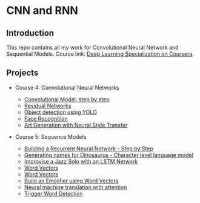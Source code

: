 # CNN and RNN

## Introduction

This repo contains all my work for Convolutional Neural Network and Sequential Models. Course link:
[Deep Learning Specialization on Coursera](https://www.coursera.org/specializations/deep-learning).

## Projects
  
- Course 4: Convolutional Neural Networks

  - [Convolutional Model: step by step](https://github.com/phoenixdeng2012/deep-learning-coursera/blob/master/CNN/week1/Convolution%20model%20-%20Step%20by%20Step%20-%20v2.ipynb)
  - [Residual Networks](https://github.com/phoenixdeng2012/deep-learning-coursera/blob/master/CNN/week2/ResNets/Residual%20Networks%20-%20v2.ipynb)
  - [Object detection using YOLO](https://github.com/phoenixdeng2012/deep-learning-coursera/blob/master/CNN/week3/Car%20detection%20for%20Autonomous%20Driving/Autonomous%20driving%20application%20-%20Car%20detection%20-%20v3.ipynb)
  - [Face Recognition](https://github.com/phoenixdeng2012/deep-learning-coursera/blob/master/CNN/week4/Face%20Recognition/Face%20Recognition%20for%20the%20Happy%20House%20-%20v3.ipynb)
  - [Art Generation with Neural Style Transfer](https://github.com/phoenixdeng2012/deep-learning-coursera/blob/master/CNN/week4/Neural%20Style%20Transfer/Art%20Generation%20with%20Neural%20Style%20Transfer%20-%20v2.ipynb)
  
  
- Course 5: Sequence Models

  - [Building a Recurrent Neural Network - Step by Step](https://github.com/phoenixdeng2012/deep-learning-coursera/blob/master/RNN/week1/Building%20a%20Recurrent%20Neural%20Network%20-%20Step%20by%20Step/Building%20a%20Recurrent%20Neural%20Network%20-%20Step%20by%20Step%20-%20v3.ipynb)
  - [Generating names for Dinosaurus - Character level language model](https://github.com/phoenixdeng2012/deep-learning-coursera/blob/master/RNN/week1/Dinosaur%20Island%20--%20Character-level%20language%20model/Dinosaurus%20Island%20--%20Character%20level%20language%20model%20final%20-%20v3.ipynb)
  - [Improvise a Jazz Solo with an LSTM Network](https://github.com/phoenixdeng2012/deep-learning-coursera/blob/master/RNN/week1/Jazz%20improvisation%20with%20LSTM/Improvise%20a%20Jazz%20Solo%20with%20an%20LSTM%20Network%20-%20v3.ipynb)
  - [Word Vectors](https://github.com/phoenixdeng2012/deep-learning-coursera/blob/master/RNN/week2/Word%20Vector%20Representation/Operations%20on%20word%20vectors%20-%20v2.ipynb)
  - [Word Vectors](https://github.com/phoenixdeng2012/deep-learning-coursera/blob/master/RNN/week2/Word%20Vector%20Representation/Operations%20on%20word%20vectors%20-%20v2.ipynb)
  - [Build an Emojifier using Word Vectors](https://github.com/phoenixdeng2012/deep-learning-coursera/blob/master/RNN/week2/Emojify/Emojify%20-%20v2.ipynb)
  - [Neural machine translation with attention](https://github.com/phoenixdeng2012/deep-learning-coursera/blob/master/RNN/week3/Machine%20Translation/Neural%20machine%20translation%20with%20attention%20-%20v4.ipynb)
  - [Trigger Word Detection](https://github.com/phoenixdeng2012/deep-learning-coursera/blob/master/RNN/week3/Trigger%20word%20detection/Trigger%20word%20detection%20-%20v1.ipynb)
  
  
  
  
  
